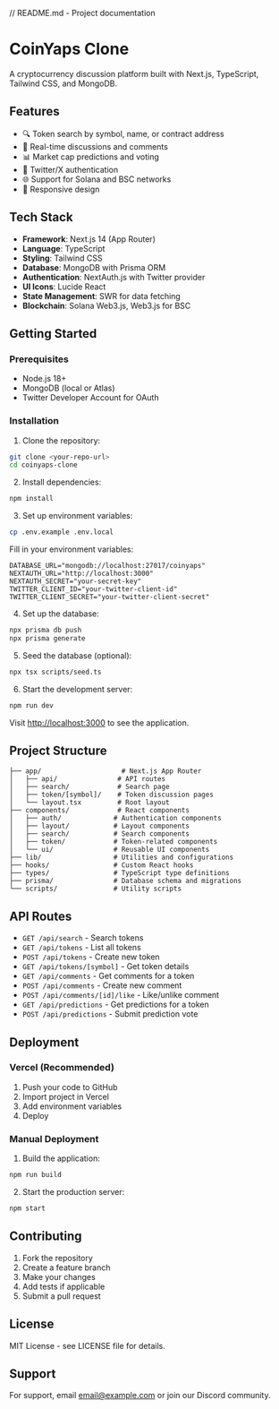 
// README.md - Project documentation
# CoinYaps Clone

A cryptocurrency discussion platform built with Next.js, TypeScript, Tailwind CSS, and MongoDB.

## Features

- 🔍 Token search by symbol, name, or contract address
- 💬 Real-time discussions and comments
- 📊 Market cap predictions and voting
- 🔐 Twitter/X authentication
- 🌐 Support for Solana and BSC networks
- 📱 Responsive design

## Tech Stack

- **Framework**: Next.js 14 (App Router)
- **Language**: TypeScript
- **Styling**: Tailwind CSS
- **Database**: MongoDB with Prisma ORM
- **Authentication**: NextAuth.js with Twitter provider
- **UI Icons**: Lucide React
- **State Management**: SWR for data fetching
- **Blockchain**: Solana Web3.js, Web3.js for BSC

## Getting Started

### Prerequisites

- Node.js 18+ 
- MongoDB (local or Atlas)
- Twitter Developer Account for OAuth

### Installation

1. Clone the repository:
```bash
git clone <your-repo-url>
cd coinyaps-clone
```

2. Install dependencies:
```bash
npm install
```

3. Set up environment variables:
```bash
cp .env.example .env.local
```

Fill in your environment variables:
```env
DATABASE_URL="mongodb://localhost:27017/coinyaps"
NEXTAUTH_URL="http://localhost:3000"
NEXTAUTH_SECRET="your-secret-key"
TWITTER_CLIENT_ID="your-twitter-client-id"
TWITTER_CLIENT_SECRET="your-twitter-client-secret"
```

4. Set up the database:
```bash
npx prisma db push
npx prisma generate
```

5. Seed the database (optional):
```bash
npx tsx scripts/seed.ts
```

6. Start the development server:
```bash
npm run dev
```

Visit [http://localhost:3000](http://localhost:3000) to see the application.

## Project Structure

```
├── app/                    # Next.js App Router
│   ├── api/               # API routes
│   ├── search/            # Search page
│   ├── token/[symbol]/    # Token discussion pages
│   └── layout.tsx         # Root layout
├── components/            # React components
│   ├── auth/             # Authentication components
│   ├── layout/           # Layout components
│   ├── search/           # Search components
│   ├── token/            # Token-related components
│   └── ui/               # Reusable UI components
├── lib/                  # Utilities and configurations
├── hooks/                # Custom React hooks
├── types/                # TypeScript type definitions
├── prisma/               # Database schema and migrations
└── scripts/              # Utility scripts
```

## API Routes

- `GET /api/search` - Search tokens
- `GET /api/tokens` - List all tokens
- `POST /api/tokens` - Create new token
- `GET /api/tokens/[symbol]` - Get token details
- `GET /api/comments` - Get comments for a token
- `POST /api/comments` - Create new comment
- `POST /api/comments/[id]/like` - Like/unlike comment
- `GET /api/predictions` - Get predictions for a token
- `POST /api/predictions` - Submit prediction vote

## Deployment

### Vercel (Recommended)

1. Push your code to GitHub
2. Import project in Vercel
3. Add environment variables
4. Deploy

### Manual Deployment

1. Build the application:
```bash
npm run build
```

2. Start the production server:
```bash
npm start
```

## Contributing

1. Fork the repository
2. Create a feature branch
3. Make your changes
4. Add tests if applicable
5. Submit a pull request

## License

MIT License - see LICENSE file for details.

## Support

For support, email email@example.com or join our Discord community.